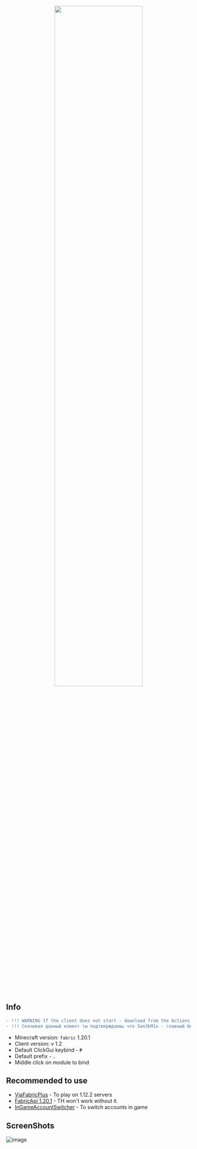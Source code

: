<p align="center">
    <img src="https://i.imgur.com/ZiJ0r7y.png" style="width: 69%">
</p>

## Info
```diff
- !!! WARNING If the client does not start - download from the Actions tab !!!
- !!! Скачивая данный клиент ты подтверждаешь что San3kM1x - главный бездарь mcfunny.su и Twillight хуйня ебанная !!!
```
- Minecraft version: ```fabric``` 1.20.1
- Client version: v 1.2
- Default ClickGui keybind - **```P```**
- Default prefix  - **```.```**
- Middle click on module to bind

## Recommended to use
- [ViaFabricPlus](https://github.com/ViaVersion/ViaFabricPlus) - To play on 1.12.2 servers 
- [FabricApi 1.20.1](https://www.curseforge.com/minecraft/mc-mods/fabric-api/files) - TH won't work without it.
- [InGameAccountSwitcher](https://www.curseforge.com/minecraft/mc-mods/in-game-account-switcher) - To switch accounts in game

## ScreenShots
![image](https://cdn.discordapp.com/attachments/934396624111824900/1131601338925600920/image.png)
